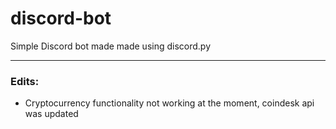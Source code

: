 # discord-bot
Simple Discord bot made made using discord.py
___
### Edits:
 - Cryptocurrency functionality not working at the moment, coindesk api was updated

